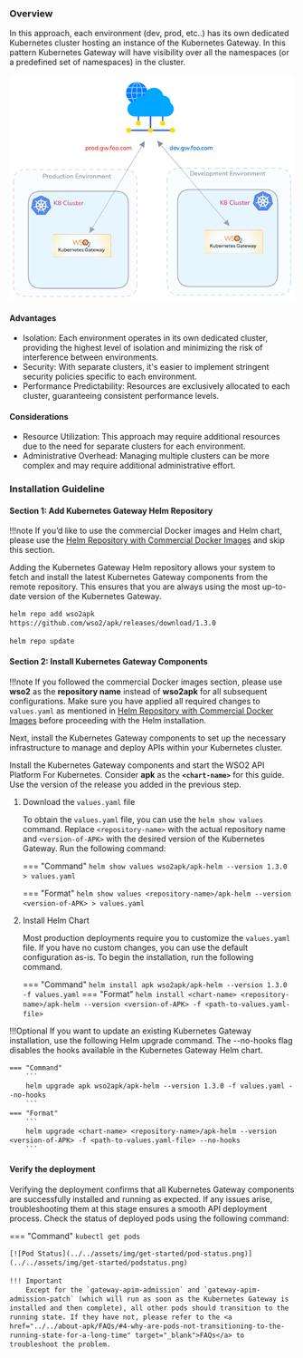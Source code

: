 ### Overview

In this approach, each environment (dev, prod, etc..) has its own dedicated Kubernetes cluster hosting an instance of the Kubernetes Gateway. In this pattern Kubernetes Gateway will have visibility over all the namespaces (or a predefined set of namespaces) in the cluster.


[![dataplane-per-k8-cluster](../../assets/img/deployment-patterns/cluster-dp.png)](../../assets/img/deployment-patterns/APK_Dataplane_per_Cluster.png)

#### Advantages

* Isolation: Each environment operates in its own dedicated cluster, providing the highest level of isolation and minimizing the risk of interference between environments.
* Security: With separate clusters, it's easier to implement stringent security policies specific to each environment.
* Performance Predictability: Resources are exclusively allocated to each cluster, guaranteeing consistent performance levels.

#### Considerations

* Resource Utilization: This approach may require additional resources due to the need for separate clusters for each environment.
* Administrative Overhead: Managing multiple clusters can be more complex and may require additional administrative effort.


### Installation Guideline

#### Section 1: Add Kubernetes Gateway Helm Repository

!!!note
    If you’d like to use the commercial Docker images and Helm chart, please use the <a href="../../enterprise-apk-install" target="_blank">Helm Repository with Commercial Docker Images</a> and skip this section.

Adding the Kubernetes Gateway Helm repository allows your system to fetch and install the latest Kubernetes Gateway components from the remote repository. This ensures that you are always using the most up-to-date version of the Kubernetes Gateway.

```console
helm repo add wso2apk https://github.com/wso2/apk/releases/download/1.3.0

helm repo update
```

#### Section 2: Install Kubernetes Gateway Components

!!!note
    If you followed the commercial Docker images section, please use **wso2** as the **repository name** instead of **wso2apk** for all subsequent configurations.
    Make sure you have applied all required changes to `values.yaml` as mentioned in <a href="../../enterprise-apk-install" target="_blank">Helm Repository with Commercial Docker Images</a> before proceeding with the Helm installation.

Next, install the Kubernetes Gateway components to set up the necessary infrastructure to manage and deploy APIs within your Kubernetes cluster.

Install the Kubernetes Gateway components and start the WSO2 API Platform For Kubernetes. Consider **apk** as the **`<chart-name>`** for this guide.
Use the version of the release you added in the previous step.

1. Download the `values.yaml` file

    To obtain the `values.yaml` file, you can use the `helm show values` command. Replace `<repository-name>` with the actual repository name and `<version-of-APK>` with the desired version of the Kubernetes Gateway. Run the following command:

    === "Command"
        ```
        helm show values wso2apk/apk-helm --version 1.3.0  > values.yaml
        ```

    === "Format"
        ```
        helm show values <repository-name>/apk-helm --version <version-of-APK> > values.yaml
        ```

 

2. Install Helm Chart 

    Most production deployments require you to customize the `values.yaml` file. If you have no custom changes, you can use the default configuration as-is.
    To begin the installation, run the following command. 

    === "Command"
        ```
        helm install apk wso2apk/apk-helm --version 1.3.0 -f values.yaml
        ```
    === "Format"
        ```
        helm install <chart-name> <repository-name>/apk-helm --version <version-of-APK> -f <path-to-values.yaml-file> 
        ```

!!!Optional
    If you want to update an existing Kubernetes Gateway installation, use the following Helm upgrade command. The --no-hooks flag disables the hooks available in the Kubernetes Gateway Helm chart.

    === "Command"
        ```
        helm upgrade apk wso2apk/apk-helm --version 1.3.0 -f values.yaml --no-hooks
        ```
    === "Format"
        ```
        helm upgrade <chart-name> <repository-name>/apk-helm --version <version-of-APK> -f <path-to-values.yaml-file> --no-hooks
        ```

#### Verify the deployment

Verifying the deployment confirms that all Kubernetes Gateway components are successfully installed and running as expected. If any issues arise, troubleshooting them at this stage ensures a smooth API deployment process.
Check the status of deployed pods using the following command:

=== "Command"
    ```
    kubectl get pods
    ```

    [![Pod Status](../../assets/img/get-started/pod-status.png)](../../assets/img/get-started/podstatus.png)

    !!! Important
        Except for the `gateway-apim-admission` and `gateway-apim-admission-patch` (which will run as soon as the Kubernetes Gateway is installed and then complete), all other pods should transition to the running state. If they have not, please refer to the <a href="../../about-apk/FAQs/#4-why-are-pods-not-transitioning-to-the-running-state-for-a-long-time" target="_blank">FAQs</a> to troubleshoot the problem.
